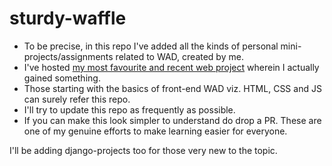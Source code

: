 # sturdy-waffle
- To be precise, in this repo I've added all the kinds of personal mini-projects/assignments related to WAD, created by me.  
- I've hosted [my most favourite and recent web project](https://atharva01903.github.io/sturdy-waffle/) wherein I actually gained something. 
- Those starting with the basics of front-end WAD viz. HTML, CSS and JS can surely refer this repo. 
- I'll try to update this repo as frequently as possible. 
- If you can make this look simpler to understand do drop a PR. These are one of my genuine efforts to make learning easier for everyone.

I'll be adding django-projects too for those very new to the topic. 
